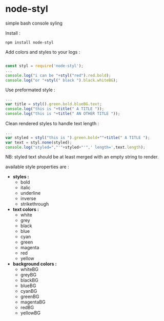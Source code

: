 # node-styl
simple bash console syling

Install :

```
npm install node-styl
```

Add colors and styles to your logs :
```javascript

const styl = require('node-styl');
...
console.log("i can be "+styl("red").red.bold);
console.log("or "+styl(" black ").black.whiteBG);
 ```

 Use preformated style :
 ```javascript
 ...
 var title = styl().green.bold.blueBG.text;
 console.log("this is "+title(" A TITLE "));
 console.log("this is "+title(" AN OTHER TITLE "));
 ```

 Clean rendered styles to handle text length :
 ```javascript
 ...
 var styled = styl("this is ").green.bold+""+title(" A TITLE ");
 var text = styl.none(styled);
 console.log("styled=","'"+styled+"'",' length=',text.length);
 ```

NB: styled text should be at least merged with an empty string to render.

available style properties are :
* **styles :**
	* bold
	* italic
	* underline
	* inverse
	* strikethrough
* **text colors :**
	* white
	* grey
	* black
	* blue
	* cyan
	* green
	* magenta
	* red
	* yellow
* **background colors :**
	* whiteBG
	* greyBG
	* blackBG
	* blueBG
	* cyanBG
	* greenBG
	* magentaBG
	* redBG
	* yellowBG

